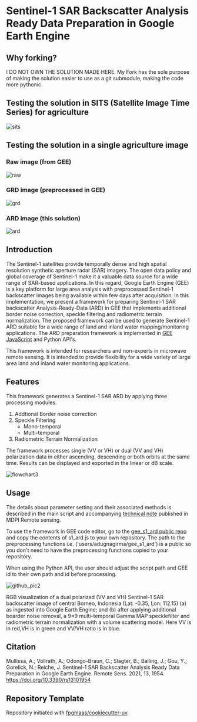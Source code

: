 # Sentinel-1 SAR Backscatter Analysis Ready Data Preparation in Google Earth Engine

## Why forking?

I DO NOT OWN THE SOLUTION MADE HERE. My Fork has the sole purpose of making the solution easier to use as a git submodule, making the code more pythonic.

## Testing the solution in SITS (Satellite Image Time Series) for agriculture

![sits](https://github.com/user-attachments/assets/6fac0b67-0567-4829-b2fa-88d7f58a264e)

## Testing the solution in a single agriculture image

### Raw image (from GEE)
![raw](https://github.com/user-attachments/assets/a436a71f-9d80-4d27-8f15-692f8dec7683)


### GRD image (preprocessed in GEE)
![grd](https://github.com/user-attachments/assets/e2a7a372-b9d5-443b-a3bc-970e194436a4)


### ARD image (this solution)
![ard](https://github.com/user-attachments/assets/cca067ee-baaa-45b2-b11b-4840e2077560)


## Introduction
The Sentinel-1 satellites provide temporally dense and high spatial resolution synthetic aperture radar (SAR) imagery. The open data policy and global coverage of Sentinel-1 make it a valuable data source for a wide range of SAR-based applications. In this regard, Google Earth Engine (GEE) is a key platform for large area analysis with preprocessed Sentinel-1 backscatter images being available within few days after acquisition.  In this implementation, we present a framework for preparing Sentinel-1 SAR backscatter Analysis-Ready-Data (ARD) in GEE that implements additional border noise correction, speckle filtering and radiometric terrain normalization. The proposed framework can be used to generate Sentinel-1 ARD suitable for a wide range of land and inland water mapping/monitoring applications. The ARD preparation framework is implemented in [GEE JavaScript](https://code.earthengine.google.com/?accept_repo=users/adugnagirma/gee_s1_ard) and Python API's.

This framework is intended for researchers and non-experts in microwave remote sensing. It is intended to provide flexibility for a wide variety of large area land and inland water monitoring applications.


## Features
This framework generates a Sentinel-1 SAR ARD by applying three processing modules.
1. Addtional Border noise correction
2. Speckle Filtering
   - Mono-temporal
   - Multi-temporal
3. Radiometric Terrain Normalization

The framework processes single (VV or VH) or dual (VV and VH) polarization data in either ascending, descending or both orbits at the same time. Results can be displayed and exported in the linear or dB scale.


![flowchart3](https://user-images.githubusercontent.com/48068921/117692979-d840e900-b1bd-11eb-8dd4-a1d552071362.png)

## Usage
The details about parameter setting and their associated methods is described in the main script and accompanying [technical note](https://www.mdpi.com/2072-4292/13/10/1954/htm) published in MDPI Remote sensing.

To use the framework in GEE code editor, go to the [gee_s1_ard public repo](https://code.earthengine.google.com/?accept_repo=users/adugnagirma/gee_s1_ard) and copy the contents of s1_ard.js to your own repository. The path to the preprocessing functions i.e. ('users/adugnagirma/gee_s1_ard') is a public so you don't need to have the preprocessing functions copied to your repository.

When using the Python API, the user should adjust the script path and GEE id to their own path and id before processing.

![github_pic2](https://user-images.githubusercontent.com/48068921/117958586-75fdfa80-b31b-11eb-9000-d1eed1ebb675.png)

RGB visualization of a dual polarized (VV and VH) Sentinel-1 SAR backscatter image of central Borneo, Indonesia (Lat: -0.35, Lon: 112.15) (a) as ingested into Google Earth Engine; and (b) after applying additional boarder noise removal, a 9×9 multi-temporal Gamma MAP specklefilter and radiometric terrain normalization with a volume scattering model. Here VV is in red,VH is in green and VV/VH ratio is in blue.

## Citation

Mullissa, A.; Vollrath, A.; Odongo-Braun, C.; Slagter, B.; Balling, J.; Gou, Y.; Gorelick, N.; Reiche, J. Sentinel-1 SAR Backscatter Analysis Ready Data Preparation in Google Earth Engine. Remote Sens. 2021, 13, 1954. https://doi.org/10.3390/rs13101954

## Repository Template

Repository initiated with [fpgmaas/cookiecutter-uv](https://github.com/fpgmaas/cookiecutter-uv).

